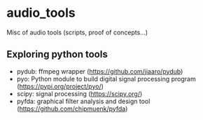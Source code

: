 # audio_tools
Misc of audio tools (scripts, proof of concepts...)



## Exploring python tools
 - pydub: ffmpeg wrapper (https://github.com/jiaaro/pydub)
 - pyo: Python module to build digital signal processing program (https://pypi.org/project/pyo/)
 - scipy: signal processing (https://scipy.org/)
 - pyfda: graphical filter analysis and design tool (https://github.com/chipmuenk/pyfda)
